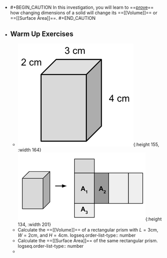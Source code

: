 - #+BEGIN_CAUTION
  In this investigation, you will learn to ==[prove]([[proof]])== how changing dimensions of a solid will change its ==[[Volume]]== or ==[[Surface Area]]==.
  #+END_CAUTION
- ## Warm Up Exercises
	- ![image.png](../assets/image_1748742851912_0.png){:height 155, :width 164} ![image.png](../assets/image_1748742872033_0.png){:height 134, :width 201}
	- Calculate the ==[[Volume]]== of a rectangular prism with $L=3$cm, $W=2$cm, and $H=4$cm.
	  logseq.order-list-type:: number
	- Calculate the ==[[Surface Area]]== of the same rectangular prism.
	  logseq.order-list-type:: number
	-